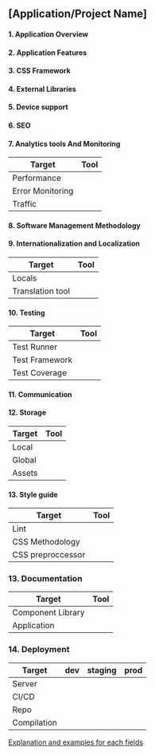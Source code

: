 ## [Application/Project Name]

#### 1. Application Overview

#### 2. Application Features

#### 3. CSS Framework

#### 4. External Libraries

#### 5. Device support

#### 6. SEO

#### 7. Analytics tools And Monitoring

   | Target | Tool |
   | ------ | ------ |
   | Performance |  |
   | Error Monitoring |  |
   | Traffic |  |

#### 8. Software Management Methodology

#### 9. Internationalization and Localization
   | Target | Tool |
   | ------ | ------ |
   | Locals |  |
   | Translation tool |  |

#### 10. Testing
   | Target | Tool |
   | ------ | ------ |
   | Test Runner |  |
   | Test Framework |  |
   | Test Coverage |  |

#### 11. Communication

#### 12. Storage

   | Target | Tool |
   | ------ | ------ |
   | Local |  |
   | Global |  |
   | Assets | |

#### 13. Style guide
 
   | Target | Tool |
   | ------ | ------ |
   | Lint |  |
   | CSS Methodology |  |
   | CSS preproccessor | |
   
### 13. Documentation

   | Target | Tool |
   | ------ | ------ |
   | Component Library | |
   | Application |  |

### 14. Deployment

   | Target | dev | staging | prod|
   | ------ | ------ | ------ | ------ |
   | Server |  | | |
   | CI/CD |  | | |
   | Repo | | | |
   | Compilation | | | |
   

[Explanation and examples for each fields](https://dev.to/valoni01/antenatal-for-ng-new-the-mother-of-all-angular-applications-both-dead-and-alive-5dlb) 
